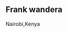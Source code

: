 ## Frank wandera
Nairobi,Kenya
<!--
**frank19-k/frank19-k** is a ✨ _special_ ✨ repository because its `README.md` (this file) appears on your GitHub profile.

Here are some ideas to get you started:

- 🔭 I’m currently working on ...Im currently working on building websites
- 🌱 I’m currently learning ...Im currently taking computer programmming and information technology
- 👯 I’m looking to collaborate on ...similar fields mentioned above.
- 🤔 I’m looking for help with ...
- 💬 Ask me about ...Basic french
- 📫 How to reach me: ...For more information contact me at Frankongeso19@gmail.com
- 😄 Pronouns: ...He/Him
- ⚡ Fun fact: ...
-->
